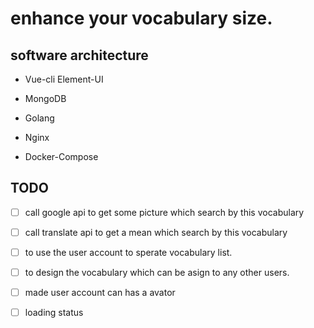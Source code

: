 # enhance your vocabulary size.

## software architecture

- Vue-cli Element-UI

- MongoDB

- Golang

- Nginx

- Docker-Compose

## TODO

- [ ] call google api to get some picture which search by this vocabulary

- [ ] call translate api to get a mean which search by this vocabulary

- [ ] to use the user account to sperate vocabulary list.

- [ ] to design the vocabulary which can be asign to any other users.

- [ ] made user account can has a avator

- [ ] loading status